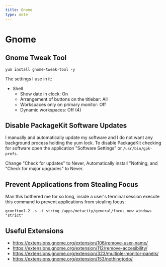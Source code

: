 ```yaml
---
title: Gnome
type: note
---
```


# Gnome

## Gnome Tweak Tool

```
yum install gnome-tweak-tool -y
```

The settings I use in it:

* Shell
  * Show date in clock: On
  * Arrangement of buttons on the titlebar: All
  * Workspaces only on primary monitor: Off
  * Dynamic workspaces: Off (4)

## Disable PackageKit Software Updates

I manually and automatically update my software and I do not want any
background process holding the yum lock. To disable PackageKit checking for
software open the application "Software Settings" or `/usr/bin/gpk-prefs`.

Change "Check for updates" to Never, Automatically install "Nothing, and "Check
for major upgrades" to Never.

## Prevent Applications from Stealing Focus

Man this bothered me for so long, inside a user's terminal session execute this
command to prevent applications from stealing focus:

```
gconftool-2 -s -t string /apps/metacity/general/focus_new_windows "strict"
```

## Useful Extensions

* https://extensions.gnome.org/extension/106/remove-user-name/
* https://extensions.gnome.org/extension/112/remove-accesibility/
* https://extensions.gnome.org/extension/323/multiple-monitor-panels/
* https://extensions.gnome.org/extension/153/nothingtodo/

